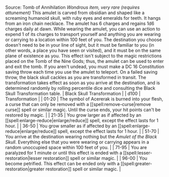 Source: Tomb of Annihilation
*Wondrous item, very rare (requires attunement)*
This amulet is carved from obsidian and shaped like a screaming humanoid skull, with ruby eyes and emeralds for teeth. It hangs from an iron chain necklace.
The amulet has 6 charges and regains 1d6 charges daily at dawn. While wearing the amulet, you can use an action to expend 1 of its charges to transport yourself and anything you are wearing or carrying to a location within 100 feet of you. The destination you choose doesn't need to be in your line of sight, but it must be familiar to you (in other words, a place you have seen or visited), and it must be on the same plane of existence as you. This effect isn't subject to the magic restrictions placed on the Tomb of the Nine Gods; thus, the amulet can be used to enter and exit the tomb.
If you aren't undead, you must make a DC 16 Constitution saving throw each time you use the amulet to teleport. On a failed saving throw, the black skull cackles as you are transformed in transit. The transformation takes effect as soon as you arrive at the destination, and is determined randomly by rolling percentile dice and consulting the Black Skull Transformation table.
| Black Skull Transformation |
| d100 | Transformation |
| 01-20 | The symbol of Acererak is burned into your flesh, a curse that can only be removed with a [[spell:remove-curse|remove curse]] spell or similar magic. Until the curse ends, your hit points can't be restored by magic. |
| 21-35 | You grow larger as if affected by an [[spell:enlarge-reduce|enlarge/reduce]] spell, except the effect lasts for 1 hour. |
| 36-50 | You grow smaller as if affected by an [[spell:enlarge-reduce|enlarge/reduce]] spell, except the effect lasts for 1 hour. |
| 51-70 | You arrive at the destination wearing nothing but the *Amulet of the Black Skull*. Everything else that you were wearing or carrying appears in a random unoccupied space within 100 feet of you. |
| 71-95 | You are paralyzed for 1 minute or until this effect is ended with a [[spell:lesser-restoration|lesser restoration]] spell or similar magic. |
| 96-00 | You become petrified. This effect can be ended only with a [[spell:greater-restoration|greater restoration]] spell or similar magic. |